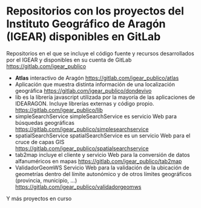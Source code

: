 # Repositorios con los proyectos del Instituto Geográfico de Aragón (IGEAR) disponibles en GitLab

Repositorios en el que se incluye el código fuente y recursos desarrollados por el IGEAR y disponibles en su cuenta de GitLab
https://gitlab.com/igear_publico


* **Atlas** interactivo de Aragón https://gitlab.com/igear_publico/atlas
* Aplicación que muestra distinta información de una localización geográfica https://gitlab.com/igear_publico/dondevivo
* lib es la librería javascript utilizada por la mayoría de las aplicaciones de IDEARAGON. Incluye librerías externas y código propio. https://gitlab.com/igear_publico/lib
* simpleSearchService simpleSearchService es servicio Web para búsquedas geográficas https://gitlab.com/igear_publico/simplesearchservice
* spatialSearchService spatialSearchService es un servicio Web para el cruce de capas GIS https://gitlab.com/igear_publico/spatialsearchservice
* tab2map incluye el cliente y servicio Web para la conversión de datos alfanuméricos en mapas https://gitlab.com/igear_publico/tab2map
* ValidadorGeomWS Servicio Web para la validación de la ubicación de geometrías dentro del límite autonómico y de otros límites geográficos (provincia, municipio, ...) https://gitlab.com/igear_publico/validadorgeomws

Y más proyectos en curso 
